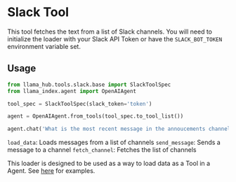 # Slack Tool

This tool fetches the text from a list of Slack channels. You will need to initialize the loader with your Slack API Token or have the `SLACK_BOT_TOKEN` environment variable set.

## Usage

```python
from llama_hub.tools.slack.base import SlackToolSpec
from llama_index.agent import OpenAIAgent

tool_spec = SlackToolSpec(slack_token='token')

agent = OpenAIAgent.from_tools(tool_spec.to_tool_list())

agent.chat('What is the most recent message in the annoucements channel?')
```

`load_data`: Loads messages from a list of channels
`send_message`: Sends a message to a channel
`fetch_channel`: Fetches the list of channels

This loader is designed to be used as a way to load data as a Tool in a Agent. See [here](https://github.com/emptycrown/llama-hub/tree/main) for examples.
